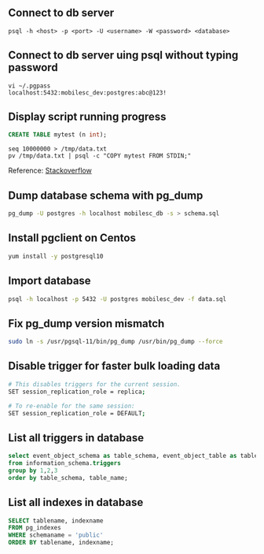 ## Connect to db server

```shell
psql -h <host> -p <port> -U <username> -W <password> <database>
```


## Connect to db server uing psql without typing password

```shell
vi ~/.pgpass
localhost:5432:mobilesc_dev:postgres:abc@123!
```


## Display script running progress

```sql
CREATE TABLE mytest (n int);
```

```shell
seq 10000000 > /tmp/data.txt
pv /tmp/data.txt | psql -c "COPY mytest FROM STDIN;"
```

Reference: [Stackoverflow](https://dba.stackexchange.com/questions/50602/how-do-i-find-out-how-far-along-my-postgresql-query-is)


## Dump database schema with pg_dump

```bash
pg_dump -U postgres -h localhost mobilesc_db -s > schema.sql
```


## Install pgclient on Centos
```bash
yum install -y postgresql10
```


## Import database
```bash
psql -h localhost -p 5432 -U postgres mobilesc_dev -f data.sql
```


## Fix pg_dump version mismatch

```bash
sudo ln -s /usr/pgsql-11/bin/pg_dump /usr/bin/pg_dump --force
```


## Disable trigger for faster bulk loading data

```bash
# This disables triggers for the current session.
SET session_replication_role = replica;

# To re-enable for the same session:
SET session_replication_role = DEFAULT;
```


## List all triggers in database
```sql
select event_object_schema as table_schema, event_object_table as table_name,trigger_name
from information_schema.triggers
group by 1,2,3
order by table_schema, table_name;
```


## List all indexes in database
```sql
SELECT tablename, indexname
FROM pg_indexes
WHERE schemaname = 'public'
ORDER BY tablename, indexname;
```